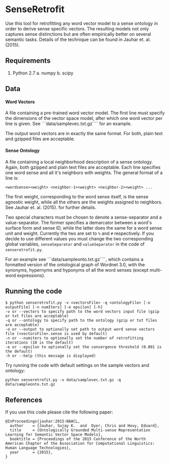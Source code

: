# SenseRetrofit

Use this tool for retrofitting any word vector model to a sense ontology in order to derive sense specific vectors. The resulting models not only captures sense distinctions but are often empirically better on several semantic tasks. Details of the technique can be found in Jauhar et. al. (2015).

## Requirements

1. Python 2.7
	a. numpy
	b. scipy
	
## Data

#### Word Vectors
A file containing a pre-trained word vector model. The first line must specify the dimensions of the vector space model, after which one word vector per line is given. See ```data/samplevec.txt.gz```` for an example.

The output word vectors are in exactly the same format. For both, plain text and gzipped files are acceptable.

#### Sense Ontology
A file containing a local neighborhood description of a sense ontology. Again, both gzipped and plain text files are acceptable. Each line specifies one word sense and all it's neighbors with weights. The general format of a line is:

```<wordsense><weight> <neighbor-1><weight> <neighbor-2><weight> ...```

The first weight, corresponding to the word sense itself, is the sense agnostic weight, while all the others are the weights assigned to neighbors. See Jauhar et. al. (2015). for further details.

Two special characters must be chosen to denote a sense-separator and a value-separator. The former specifies a demarcator between a word's surface form and sense ID, while the latter does the same for a word sense unit and weight. Currently the two are set to ```%``` and ```#``` respectively. If you decide to use different values you must change the two corresponding global variables, ```senseSeparator``` and ```valueSeparator``` in the code of ```senseretrofit.py```.

For an example see ```data/sampleonto.txt.gz````, which contains a formatted version of the ontological graph of Wordnet 3.0, with the synonyms, hypernyms and hyponyms of all the word senses (except multi-word expressions).

## Running the code
```
$ python senseretrofit.py -v <vectorsFile> -q <ontologyFile> [-o outputFile] [-n numIters] [-e epsilon] [-h]
-v or --vectors to specify path to the word vectors input file (gzip or txt files are acceptable)
-q or --ontology to specify path to the ontology (gzip or txt files are acceptable)
-o or --output to optionally set path to output word sense vectors file (<vectorsFile>.sense is used by default)
-n or --numiters to optionally set the number of retrofitting iterations (10 is the default)
-e or --epsilon to optionally set the convergence threshold (0.001 is the default)
-h or --help (this message is displayed)
```

Try running the code with default settings on the sample vectors and ontology:

```python senseretrofit.py -v data/samplevec.txt.gz -q data/sampleonto.txt.gz```

## References

If you use this code please cite the following paper:

```
@InProceedings{jauhar:2015:NAACL,
  author    = {Jauhar, Sujay K.  and  Dyer, Chris and Hovy, Eduard},
  title     = {Ontologically Grounded Multi-sense Representation Learning for Semantic Vector Space Models},
  booktitle = {Proceedings of the 2015 Conference of the North American Chapter of the Association for Computational Linguistics: Human Language Technologies},
  year      = {2015},
}
```